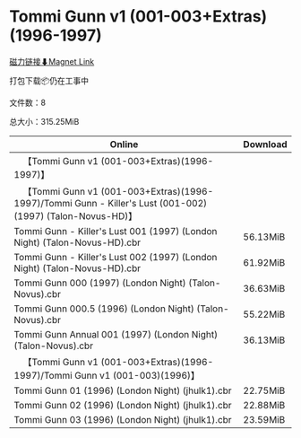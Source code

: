 # Tommi Gunn v1 (001-003+Extras)(1996-1997)

[磁力链接⬇Magnet Link](magnet:?xt=urn:btih:d66fa0ce192b62b2d9a5f5dc33afad3e5e285d78&dn=Tommi%20Gunn%20v1%20%28001-003%2BExtras%29%281996-1997%29)

打包下载📦仍在工事中

文件数：8

总大小：315.25MiB

Online | Download
--- | ---
&emsp;【Tommi Gunn v1 (001-003+Extras)(1996-1997)】 | 
&emsp;【Tommi Gunn v1 (001-003+Extras)(1996-1997)/Tommi Gunn - Killer's Lust (001-002)(1997) (Talon-Novus-HD)】 | 
Tommi Gunn - Killer's Lust 001 (1997) (London Night) (Talon-Novus-HD).cbr | 56.13MiB
Tommi Gunn - Killer's Lust 002 (1997) (London Night) (Talon-Novus-HD).cbr | 61.92MiB
Tommi Gunn 000 (1997) (London Night) (Talon-Novus).cbr | 36.63MiB
Tommi Gunn 000.5 (1996) (London Night) (Talon-Novus).cbr | 55.22MiB
Tommi Gunn Annual 001 (1997) (London Night) (Talon-Novus).cbr | 36.13MiB
&emsp;【Tommi Gunn v1 (001-003+Extras)(1996-1997)/Tommi Gunn v1 (001-003)(1996)】 | 
Tommi Gunn 01 (1996) (London Night) (jhulk1).cbr | 22.75MiB
Tommi Gunn 02 (1996) (London Night) (jhulk1).cbr | 22.88MiB
Tommi Gunn 03 (1996) (London Night) (jhulk1).cbr | 23.59MiB
